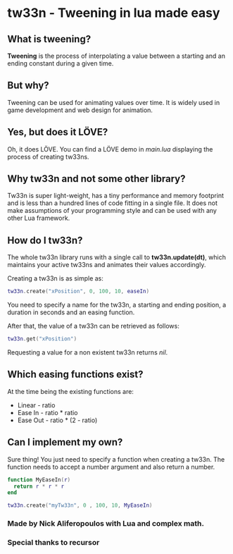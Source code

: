 # tw33n - Tweening in lua made easy

## What is tweening?
**Tweening** is the process of interpolating a value between a starting and an ending constant during a given time.

## But why?
Tweening can be used for animating values over time. It is widely used in game development and web design for animation.

## Yes, but does it LÖVE?
Oh, it does LÖVE. You can find a LÖVE demo in *main.lua* displaying the process of creating tw33ns.

## Why tw33n and not some other library?
Tw33n is super light-weight, has a tiny performance and memory footprint and is less than a hundred lines of code fitting in a single file. It does not make assumptions of your programming style and can be used with any other Lua framework.

## How do I tw33n?
The whole tw33n library runs with a single call to **tw33n.update(dt)**, which maintains your active tw33ns and animates their values accordingly.

Creating a tw33n is as simple as:
```lua
tw33n.create("xPosition", 0, 100, 10, easeIn)
```
You need to specify a name for the tw33n, a starting and ending position, a duration in seconds and an easing function.

After that, the value of a tw33n can be retrieved as follows:
```lua
tw33n.get("xPosition")
```
Requesting a value for a non existent tw33n returns *nil*.

## Which easing functions exist?
At the time being the existing functions are:
  * Linear - ratio
  * Ease In - ratio * ratio
  * Ease Out - ratio * (2 - ratio)

## Can I implement my own?
Sure thing! You just need to specify a function when creating a tw33n. The function needs to accept a number argument and also return a number.
```lua
function MyEaseIn(r)
  return r * r * r
end

tw33n.create("myTw33n", 0 , 100, 10, MyEaseIn)
```

### Made by Nick Aliferopoulos with Lua and complex math.
### Special thanks to recursor
